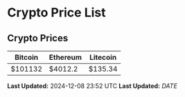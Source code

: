 # Crypto Price List

## Crypto Prices
| Bitcoin | Ethereum | Litecoin |
| ------- | -------- | -------- |
| $101132 | $4012.2 | $135.34 |
**Last Updated:** 2024-12-08 23:52 UTC
**Last Updated:** $DATE$
